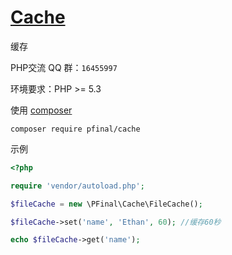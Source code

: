 # [Cache](http://pfinal.cn)

缓存

PHP交流 QQ 群：`16455997`

环境要求：PHP >= 5.3

使用 [composer](https://getcomposer.org/)

  ```shell
composer require pfinal/cache
  ```

示例

  ```php
<?php

require 'vendor/autoload.php';

$fileCache = new \PFinal\Cache\FileCache();

$fileCache->set('name', 'Ethan', 60); //缓存60秒

echo $fileCache->get('name');

  ```